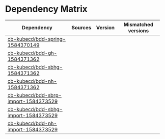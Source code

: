 # Dependency Matrix

Dependency | Sources | Version | Mismatched versions
---------- | ------- | ------- | -------------------
[cb-kubecd/bdd-spring-1584370149](https://github.com/cb-kubecd/bdd-spring-1584370149.git) |  | []() | 
[cb-kubecd/bdd-gh-1584371362](https://github.com/cb-kubecd/bdd-gh-1584371362.git) |  | []() | 
[cb-kubecd/bdd-sbhg-1584371362](https://github.com/cb-kubecd/bdd-sbhg-1584371362.git) |  | []() | 
[cb-kubecd/bdd-nh-1584371362](https://github.com/cb-kubecd/bdd-nh-1584371362.git) |  | []() | 
[cb-kubecd/bdd-sbrp-import-1584373529](https://github.com/cb-kubecd/bdd-sbrp-import-1584373529.git) |  | []() | 
[cb-kubecd/bdd-sbhg-import-1584373529](https://github.com/cb-kubecd/bdd-sbhg-import-1584373529.git) |  | []() | 
[cb-kubecd/bdd-nh-import-1584373529](https://github.com/cb-kubecd/bdd-nh-import-1584373529.git) |  | []() | 
